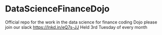 # DataScienceFinanceDojo
Official repo for the work in the data science for finance coding Dojo please join our slack https://lnkd.in/eQ7s-JJ
Held 3rd Tuesday of every month
